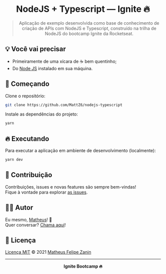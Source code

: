 <div align="center">
  <h1>
    NodeJS + Typescript — Ignite 🔥
  </h1>

  > Aplicação de exemplo desenvolvida como base de conhecimento de criação de APIs com NodeJS e Typescript,  construído na trilha de NodeJS do bootcamp Ignite da Rocketseat.
</div>

## 💡 Você vai precisar

- Primeiramente de uma xícara de ☕ bem quentinho;
- Do [Node JS](https://nodejs.org/pt-br/) instalado em sua máquina.

## 🎉 Começando

Clone o repositório:

```bash
git clone https://github.com/MattZ6/nodejs-typescript
```

Instale as dependências do projeto:

```bash
yarn
```

## 🔥 Executando

Para executar a aplicação em ambiente de desenvolvimento (localmente):

```bash
yarn dev
```

## 🤝 Contribuição

Contribuições, issues e novas features são sempre bem-vindas! <br/>
Fique à vontade para explorar [as issues](https://github.com/MattZ6/nodejs-typescript/issues).

## 👨‍🎤 Autor

Eu mesmo, [Matheus](https://github.com/MattZ6)! 👋
<br />
Quer conversar? [Chama aqui](https://www.linkedin.com/in/mattz6)!

## 📜 Licença

[Licença MIT](https://github.com/MattZ6/nodejs-typescript/blob/main/LICENSE.md) © 2021 [Matheus Felipe Zanin](https://github.com/MattZ6)

___

<div align="center">
  <strong>Ignite Bootcamp 🔥</strong>
</div>
